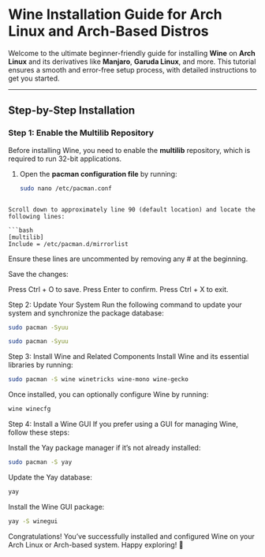 # Wine Installation Guide for Arch Linux and Arch-Based Distros  

Welcome to the ultimate beginner-friendly guide for installing **Wine** on **Arch Linux** and its derivatives like **Manjaro**, **Garuda Linux**, and more. This tutorial ensures a smooth and error-free setup process, with detailed instructions to get you started.  

---

## Step-by-Step Installation  

### Step 1: Enable the Multilib Repository  
Before installing Wine, you need to enable the **multilib** repository, which is required to run 32-bit applications.  

1. Open the **pacman configuration file** by running:  
   ```bash
   sudo nano /etc/pacman.conf
```

Scroll down to approximately line 90 (default location) and locate the following lines:

```bash
[multilib]
Include = /etc/pacman.d/mirrorlist
```
Ensure these lines are uncommented by removing any # at the beginning.

Save the changes:

Press Ctrl + O to save.
Press Enter to confirm.
Press Ctrl + X to exit.

Step 2: Update Your System
Run the following command to update your system and synchronize the package database:
```bash
sudo pacman -Syuu
```


```bash
sudo pacman -Syuu
```
Step 3: Install Wine and Related Components
Install Wine and its essential libraries by running:

```bash
sudo pacman -S wine winetricks wine-mono wine-gecko
```

Once installed, you can optionally configure Wine by running:
```bash
wine winecfg
```

Step 4: Install a Wine GUI
If you prefer using a GUI for managing Wine, follow these steps:

Install the Yay package manager if it’s not already installed:

```bash
sudo pacman -S yay
```

Update the Yay database:
```bash
yay
```

Install the Wine GUI package:

```bash
yay -S winegui
```

Congratulations!
You’ve successfully installed and configured Wine on your Arch Linux or Arch-based system. Happy exploring! 🎉

